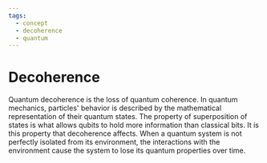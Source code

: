 ```yaml
---
tags:
  - concept
  - decoherence
  - quantum
---
```

# Decoherence

Quantum decoherence is the loss of quantum coherence. In quantum mechanics, particles' behavior is described by the mathematical representation of their quantum states. The property of superposition of states is what allows qubits to hold more information than classical bits. It is this property that decoherence affects. When a quantum system is not perfectly isolated from its environment, the interactions with the environment cause the system to lose its quantum properties over time.
